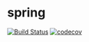# spring
[![Build Status](https://travis-ci.com/rodjle/spring.svg?branch=master)](https://travis-ci.com/rodjle/spring)
[![codecov](https://codecov.io/gh/rodjle/spring/branch/master/graph/badge.svg?token=XMDW3L12FA)](https://codecov.io/gh/rodjle/spring)
